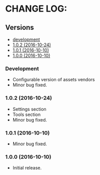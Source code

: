 # CHANGE LOG:

## Versions

* [development](#development)
* [1.0.2 (2016-10-24)](#102-2016-10-24)
* [1.0.1 (2016-10-10)](#101-2016-10-10)
* [1.0.0 (2016-10-10)](#100-2016-10-10)

### Development

* Configurable version of assets vendors
* Minor bug fixed.

### 1.0.2 (2016-10-24)

* Settings section
* Tools section
* Minor bug fixed.

### 1.0.1 (2016-10-10)

* Minor bug fixed.

### 1.0.0 (2016-10-10)

* Initial release.